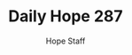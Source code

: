 ---
image: /assets/img/daily-hope-default-artwork.png
title: Daily Hope 287
number: 287
categories:
  - Daily Hope
author: Hope Staff
notes: Daily Hope 287
embed: >-
  <iframe style="border-radius:12px" src="https://open.spotify.com/embed/episode/6iJXSYSYQncXIQKZb7bJHn?utm_source=generator" width="100%" height="152" frameBorder="0" allowfullscreen="" allow="autoplay; clipboard-write; encrypted-media; fullscreen; picture-in-picture" loading="lazy"></iframe>
---